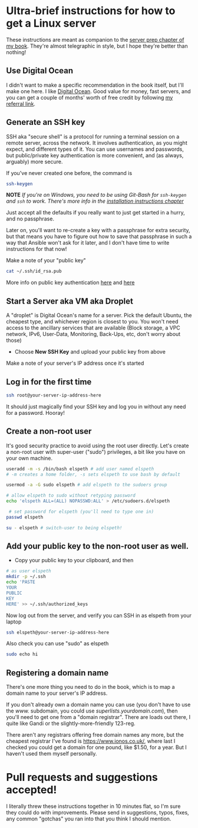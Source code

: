 # Ultra-brief instructions for how to get a Linux server

These instructions are meant as companion to the 
[server prep chapter of my book](https://www.obeythetestinggoat.com/book/chapter_11_server_prep.html).
They're almost telegraphic in style, but I hope they're better than nothing!


## Use Digital Ocean

I didn't want to make a specific recommendation in the book itself,
but I'll make one here.
I like [Digital Ocean](https://m.do.co/c/876844cd6b2e).
Good value for money, fast servers,
and you can get a couple of months' worth of free credit
by following [my referral link](https://m.do.co/c/876844cd6b2e).


## Generate an SSH key

SSH aka "secure shell" is a protocol for running a terminal
session on a remote server, across the network.
It involves authentication, as you might expect,
and different types of it.
You can use usernames and passwords,
but public/private key authentication is more convenient,
and (as always, arguably) more secure.

If you've never created one before, the command is

```bash
ssh-keygen
```

**NOTE** _If you're on Windows,
you need to be using Git-Bash for `ssh-keygen` and `ssh` to work.
There's more info in the
[installation instructions chapter](https://www.obeythetestinggoat.com/book/pre-requisite-installations.html)_

Just accept all the defaults if you really want to just get started in a hurry,
and no passphrase.

Later on, you'll want to re-create a key with a passphrase for extra security,
but that means you have to figure out how to save that passphrase in such a way
that Ansible won't ask for it later, and I don't have time to write instructions
for that now!

Make a note of your "public key"

```bash
cat ~/.ssh/id_rsa.pub
```

More info on public key authentication [here](https://www.linode.com/docs/guides/use-public-key-authentication-with-ssh/)
and [here](https://docs.digitalocean.com/products/droplets/how-to/add-ssh-keys/)


## Start a Server aka VM aka Droplet

A "droplet" is Digital Ocean's name for a server.
Pick the default Ubuntu, the cheapest type,
and whichever region is closest to you.
You won't need access to the ancillary services that are available
(Block storage, a VPC network, IPv6, User-Data, Monitoring, Back-Ups, etc,
don't worry about those)

* Choose **New SSH Key** and upload your public key from above

Make a note of your server's IP address once it's started


## Log in for the first time


```bash
ssh root@your-server-ip-address-here
```

It should just magically find your SSH key and log you in
without any need for a password.  Hooray!


## Create a non-root user

It's good security practice to avoid using the root user directly.
Let's create a non-root user with super-user ("sudo") privileges,
a bit like you have on your own machine.

```bash
useradd -m -s /bin/bash elspeth # add user named elspeth 
# -m creates a home folder, -s sets elspeth to use bash by default

usermod -a -G sudo elspeth # add elspeth to the sudoers group

# allow elspeth to sudo without retyping password
echo 'elspeth ALL=(ALL) NOPASSWD:ALL' > /etc/sudoers.d/elspeth

 # set password for elspeth (you'll need to type one in)
passwd elspeth

su - elspeth # switch-user to being elspeth!
```


## Add your public key to the non-root user as well.

* Copy your public key to your clipboard, and then


```bash
# as user elspeth
mkdir -p ~/.ssh
echo 'PASTE
YOUR
PUBLIC
KEY
HERE' >> ~/.ssh/authorized_keys
```

Now log out from the server,
and verify you can SSH in as elspeth from your laptop


```bash
ssh elspeth@your-server-ip-address-here
```

Also check you can use "sudo" as elspeth

```bash
sudo echo hi
```


## Registering a domain name

There's one more thing you need to do in the book,
which is to map a domain name to your server's IP address.

If you don't already own a domain name you can use
(you don't have to use the *www.* subdomain, you could use *superlists.yourdomain.com*),
then you'll need to get one from a "domain registrar".
There are loads out there, I quite like Gandi or the slightly-more-friendly 123-reg.

There aren't any registrars offering free domain names any more,
but the cheapest registrar I've found is https://www.ionos.co.uk/,
where last I checked you could get a domain for one pound, like $1.50, for a year.
But I haven't used them myself personally.


# Pull requests and suggestions accepted!

I literally threw these instructions together in 10 minutes flat, so I'm 
sure they could do with improvements.  Please send in suggestions, typos,
fixes, any common "gotchas" you ran into that you think I should mention.


